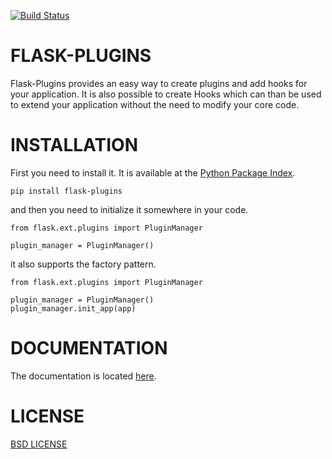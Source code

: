 [![Build Status](https://travis-ci.org/sh4nks/flaskbb.svg?branch=master)](https://travis-ci.org/sh4nks/flaskbb)

# FLASK-PLUGINS

Flask-Plugins provides an easy way to create plugins and add hooks for your
application. It is also possible to create Hooks which can than be used to
extend your application without the need to modify your core code.


# INSTALLATION

First you need to install it. It is available at the [Python Package Index](https://pypi.python.org/pypi/flask-plugins).

    pip install flask-plugins

and then you need to initialize it somewhere in your code.

    from flask.ext.plugins import PluginManager

    plugin_manager = PluginManager()

it also supports the factory pattern.

    from flask.ext.plugins import PluginManager

    plugin_manager = PluginManager()
    plugin_manager.init_app(app)


# DOCUMENTATION

The documentation is located [here](http://flaskbb.readthedocs.org/en/latest/).


# LICENSE

[BSD LICENSE](http://flask.pocoo.org/docs/license/#flask-license)
